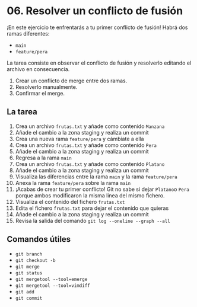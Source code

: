 
# 06. Resolver un conflicto de fusión

¡En este ejercicio te enfrentarás a tu primer conflicto de fusión! Habrá dos ramas diferentes:

* `main`
* `feature/pera`

La tarea consiste en observar el conflicto de fusión y resolverlo editando el archivo en consecuencia.
1. Crear un conflicto de merge entre dos ramas.
2. Resolverlo manualmente.
3. Confirmar el merge.


## La tarea
1. Crea un archivo `frutas.txt` y añade como contenido `Manzana`
2. Añade el cambio a la zona staging y realiza un commit
3. Crea una nueva rama `feature/pera` y cámbiate a ella
4. Crea un archivo `frutas.txt` y añade como contenido `Pera`
5. Añade el cambio a la zona staging y realiza un commit
6. Regresa a la rama `main`
7. Crea un archivo `frutas.txt` y añade como contenido `Platano`
8. Añade el cambio a la zona staging y realiza un commit
9. Visualiza las diferencias entre la rama `main` y la rama `feature/pera`
10. Anexa la rama `feature/pera` sobre la rama `main`
11. ¡Acabas de crear tu primer conflicto! Git no sabe si dejar `Platano`o `Pera` porque ambos modificaron la misma linea del mismo fichero.
12.  Visualiza el contenido del fichero `frutas.txt`
13. Edita el fichero `frutas.txt` para dejar el contenido que quieras
14. Añade el cambio a la zona staging y realiza un commit 
15. Revisa la salida del comando `git log --oneline --graph --all`



## Comandos útiles
- `git branch`
- `git checkout -b`
- `git merge`
- `git status`
- `git mergetool --tool=emerge`
- `git mergetool --tool=vimdiff`
- `git add`
- `git commit`
